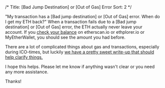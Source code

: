 /*
Title: [Bad Jump Destination] or [Out of Gas] Error
Sort: 2
*/

"My transaction has a  [Bad jump destination] or [Out of Gas] error. When do I get my ETH back?"
When a transaction fails due to a [Bad jump destination] or [Out of Gas] error, the ETH actually never leave your account. If you [check your balance](https://myetherwallet.groovehq.com/knowledge_base/topics/how-do-i-check-the-balance-of-my-account) on etherscan.io or ethplorer.io or MyEtherWallet, you should see the amount you had before. 

There are a lot of complicated things about gas and transactions, especially during ICO-times, but luckily [we have a pretty sweet write-up that should help clarify things.](https://myetherwallet.groovehq.com/knowledge_base/topics/what-is-gas)

I hope this helps. Please let me know if anything wasn't clear or you need any more assistance. 

Thanks!